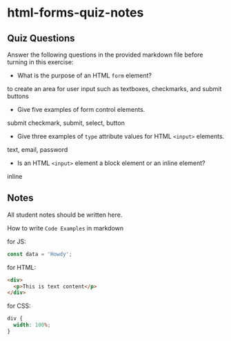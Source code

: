 # html-forms-quiz-notes

## Quiz Questions

Answer the following questions in the provided markdown file before turning in this exercise:

- What is the purpose of an HTML `form` element?

to create an area for user input such as textboxes, checkmarks, and submit buttons

- Give five examples of form control elements.

submit checkmark, submit, select, button

- Give three examples of `type` attribute values for HTML `<input>` elements.

text, email, password

- Is an HTML `<input>` element a block element or an inline element?

inline

## Notes

All student notes should be written here.

How to write `Code Examples` in markdown

for JS:

```javascript
const data = 'Howdy';
```

for HTML:

```html
<div>
  <p>This is text content</p>
</div>
```

for CSS:

```css
div {
  width: 100%;
}
```
